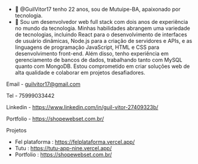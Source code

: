 - 👋 @GuilVitor17 tenho 22 anos, sou de Mutuipe-BA, apaixonado por tecnologia.
- 👀 Sou um desenvolvedor web full stack com dois anos de experiência no mundo da tecnologia. Minhas habilidades abrangem uma variedade de tecnologias, incluindo React para o desenvolvimento de interfaces de usuário dinâmicas, Node.js para a criação de servidores e APIs, e as linguagens de programação JavaScript, HTML e CSS para desenvolvimento front-end. Além disso, tenho experiência em gerenciamento de bancos de dados, trabalhando tanto com MySQL quanto com MongoDB. Estou comprometido em criar soluções web de alta qualidade e colaborar em projetos desafiadores.

Email - guilvitor17@gmail.com

Tel - 75999033442

Linkedin - https://www.linkedin.com/in/guil-vitor-27409323b/

Portfolio - https://shopewebset.com.br/


Projetos
- Fel plataforma : https://felplataforma.vercel.app/
- Tutu : https://tutu-app-nine.vercel.app/
- Portfolio : https://shopewebset.com.br/



<!---
GuilVitor17/GuilVitor17 is a ✨ special ✨ repository because its `README.md` (this file) appears on your GitHub profile.
You can click the Preview link to take a look at your changes.
--->
